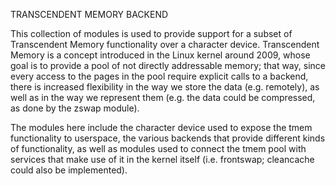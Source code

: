 TRANSCENDENT MEMORY BACKEND

This collection of modules is used to provide support for a subset of 
Transcendent Memory functionality over a character device. Transcendent 
Memory is a concept introduced in the Linux kernel around 2009, whose goal
is to provide a pool of not directly addressable memory; that way, since every
access to the pages in the pool require explicit calls to a backend, there
is increased flexibility in the way we store the data (e.g. remotely), as
well as in the way we represent them (e.g. the data could be compressed,
as done by the zswap module).

The modules here include the character device used to expose the tmem functionality
to userspace, the various backends that provide different kinds of functionality, as
well as modules used to connect the tmem pool with services that make use of it 
in the kernel itself (i.e. frontswap; cleancache could also be implemented).

